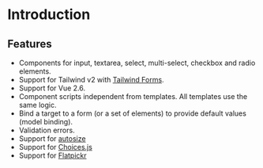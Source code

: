 # Introduction

## Features

* Components for input, textarea, select, multi-select, checkbox and radio elements.
* Support for Tailwind v2 with [Tailwind Forms](https://tailwindcss-forms.vercel.app/).
* Support for Vue 2.6.
* Component scripts independent from templates. All templates use the same logic.
* Bind a target to a form (or a set of elements) to provide default values (model binding).
* Validation errors.
* Support for [autosize](https://github.com/jackmoore/autosize)
* Support for [Choices.js](https://github.com/jshjohnson/Choices)
* Support for [Flatpickr](https://flatpickr.js.org)